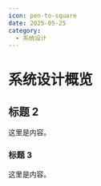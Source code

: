 ```yaml
---
icon: pen-to-square
date: 2025-05-25
category:
  - 系统设计
---
```


# 系统设计概览

## 标题 2

这里是内容。

### 标题 3

这里是内容。
